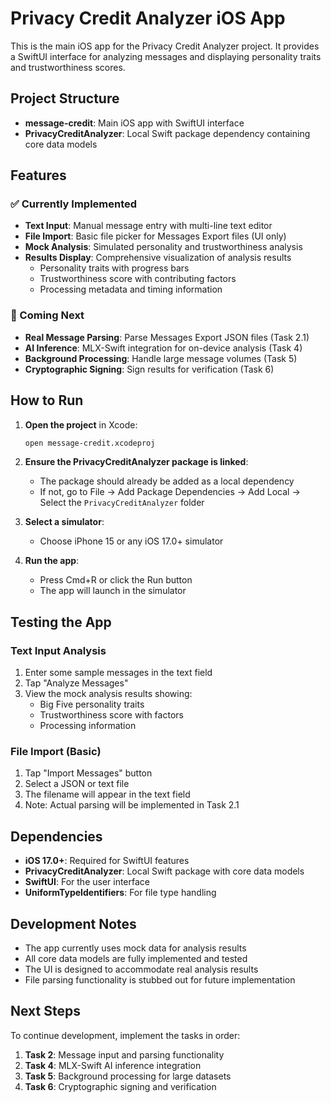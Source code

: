 # Privacy Credit Analyzer iOS App

This is the main iOS app for the Privacy Credit Analyzer project. It provides a SwiftUI interface for analyzing messages and displaying personality traits and trustworthiness scores.

## Project Structure

- **message-credit**: Main iOS app with SwiftUI interface
- **PrivacyCreditAnalyzer**: Local Swift package dependency containing core data models

## Features

### ✅ Currently Implemented
- **Text Input**: Manual message entry with multi-line text editor
- **File Import**: Basic file picker for Messages Export files (UI only)
- **Mock Analysis**: Simulated personality and trustworthiness analysis
- **Results Display**: Comprehensive visualization of analysis results
  - Personality traits with progress bars
  - Trustworthiness score with contributing factors
  - Processing metadata and timing information

### 🚧 Coming Next
- **Real Message Parsing**: Parse Messages Export JSON files (Task 2.1)
- **AI Inference**: MLX-Swift integration for on-device analysis (Task 4)
- **Background Processing**: Handle large message volumes (Task 5)
- **Cryptographic Signing**: Sign results for verification (Task 6)

## How to Run

1. **Open the project** in Xcode:
   ```bash
   open message-credit.xcodeproj
   ```

2. **Ensure the PrivacyCreditAnalyzer package is linked**:
   - The package should already be added as a local dependency
   - If not, go to File → Add Package Dependencies → Add Local → Select the `PrivacyCreditAnalyzer` folder

3. **Select a simulator**:
   - Choose iPhone 15 or any iOS 17.0+ simulator

4. **Run the app**:
   - Press Cmd+R or click the Run button
   - The app will launch in the simulator

## Testing the App

### Text Input Analysis
1. Enter some sample messages in the text field
2. Tap "Analyze Messages"
3. View the mock analysis results showing:
   - Big Five personality traits
   - Trustworthiness score with factors
   - Processing information

### File Import (Basic)
1. Tap "Import Messages" button
2. Select a JSON or text file
3. The filename will appear in the text field
4. Note: Actual parsing will be implemented in Task 2.1

## Dependencies

- **iOS 17.0+**: Required for SwiftUI features
- **PrivacyCreditAnalyzer**: Local Swift package with core data models
- **SwiftUI**: For the user interface
- **UniformTypeIdentifiers**: For file type handling

## Development Notes

- The app currently uses mock data for analysis results
- All core data models are fully implemented and tested
- The UI is designed to accommodate real analysis results
- File parsing functionality is stubbed out for future implementation

## Next Steps

To continue development, implement the tasks in order:
1. **Task 2**: Message input and parsing functionality
2. **Task 4**: MLX-Swift AI inference integration
3. **Task 5**: Background processing for large datasets
4. **Task 6**: Cryptographic signing and verification
